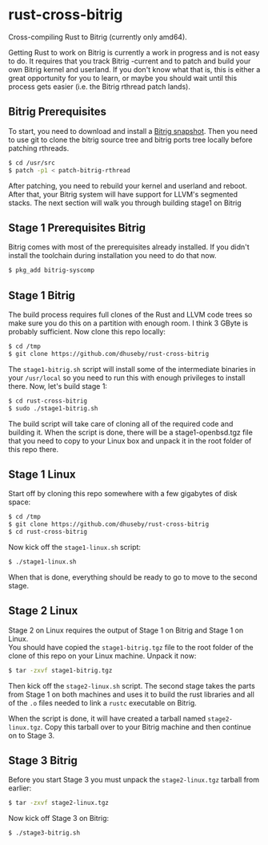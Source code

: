 rust-cross-bitrig
====================

Cross-compiling Rust to Bitrig (currently only amd64).

Getting Rust to work on Bitrig is currently a work in progress and is not easy
to do.  It requires that you track Bitrig -current and to patch and
build your own Bitrig kernel and userland.  If you don't know what that is,
this is either a great opportunity for you to learn, or maybe you should wait
until this process gets easier (i.e. the Bitrig rthread patch lands).

Bitrig Prerequisites
---------------------

To start, you need to download and install a
[Bitrig snapshot](http://mirror2.us.bitrig.org/pub/bitrig/snapshots/amd64/current/).
Then you need to use git to clone the bitrig source tree and bitrig ports tree
locally before patching rthreads.

```sh
$ cd /usr/src
$ patch -p1 < patch-bitrig-rthread
```

After patching, you need to rebuild your kernel and userland and reboot.  After
that, your Bitrig system will have support for LLVM's segmented stacks. The 
next section will walk you through building stage1 on Bitrig

Stage 1 Prerequisites Bitrig
-----------------------------

Bitrig comes with most of the prerequisites already installed.  If you didn't
install the toolchain during installation you need to do that now.

```sh
$ pkg_add bitrig-syscomp
```

Stage 1 Bitrig
---------------

The build process requires full clones of the Rust and LLVM code trees so make
sure you do this on a partition with enough room.  I think 3 GByte is probably
sufficient.  Now clone this repo locally:

```sh
$ cd /tmp
$ git clone https://github.com/dhuseby/rust-cross-bitrig
```

The `stage1-bitrig.sh` script will install some of the intermediate binaries 
in your `/usr/local` so you need to run this with enough privileges to install 
there.  Now, let's build stage 1:

```sh
$ cd rust-cross-bitrig
$ sudo ./stage1-bitrig.sh
```

The build script will take care of cloning all of the required code and
building it. When the script is done, there will be a stage1-openbsd.tgz file 
that you need to copy to your Linux box and unpack it in the root folder of 
this repo there.

Stage 1 Linux
-------------

Start off by cloning this repo somewhere with a few gigabytes of disk space:

```sh
$ cd /tmp
$ git clone https://github.com/dhuseby/rust-cross-bitrig
$ cd rust-cross-bitrig
```

Now kick off the `stage1-linux.sh` script:

```sh
$ ./stage1-linux.sh
```

When that is done, everything should be ready to go to move to the second stage.

Stage 2 Linux
-------------

Stage 2 on Linux requires the output of Stage 1 on Bitrig and Stage 1 on Linux.  
You should have copied the `stage1-bitrig.tgz` file to the root folder of the 
clone of this repo on your Linux machine.  Unpack it now:

```sh
$ tar -zxvf stage1-bitrig.tgz
```

Then kick off the `stage2-linux.sh` script.  The second stage takes the parts
from Stage 1 on both machines and uses it to build the rust libraries and all
of the `.o` files needed to link a `rustc` executable on Bitrig.

When the script is done, it will have created a tarball named `stage2-linux.tgz`.
Copy this tarball over to your Bitrig machine and then continue on to Stage 3.

Stage 3 Bitrig
---------------

Before you start Stage 3 you must unpack the `stage2-linux.tgz` tarball from
earlier:

```sh
$ tar -zxvf stage2-linux.tgz
```

Now kick off Stage 3 on Bitrig:

```sh
$ ./stage3-bitrig.sh
```


